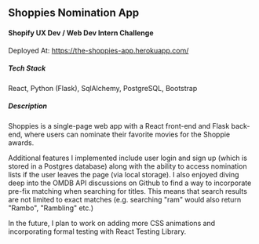 ## Shoppies Nomination App 
#### Shopify UX Dev / Web Dev Intern Challenge 

Deployed At: https://the-shoppies-app.herokuapp.com/

##### Tech Stack 
React, Python (Flask), SqlAlchemy, PostgreSQL, Bootstrap

##### Description
Shoppies is a single-page web app with a React front-end and Flask back-end, where 
users can nominate their favorite movies for the Shoppie awards.  

Additional features I implemented include user login and sign up (which is 
stored in a Postgres database) along with the ability to access nomination 
lists if the user leaves the page (via local storage). I also enjoyed diving deep into
the OMDB API discussions on Github to find a way to incorporate pre-fix matching when searching 
for titles.  This means that search results are not limited to exact matches
(e.g. searching "ram" would also return "Rambo", "Rambling" etc.) 

In the future, I plan to work on adding more CSS animations and incorporating
formal testing with React Testing Library.  

